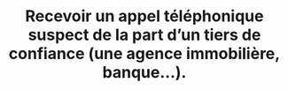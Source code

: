 ---
categories: category-qslMSCVTTV92h34Rc_GNK
definitions:
- definition-ATdO7iwQXxbXJKrjprMQJ
- definition-g1Eg63B8IHESTScdjVOs0
- definition-B-wRGiO_15xtlfl4ZTa2Q
- definition-TcsXuNslfLLcnhbEFaY3q
goodPractices:
- good-practice-9bwGJUNQI9ZY2WtJlKvyx
risks:
- Se faire abuser en donnant des données personnelles au cours de l’appel.
title: Recevoir un appel téléphonique suspect de la part d’un tiers de confiance (une
  agence immobilière, banque…).
uuid: vulnerability-KtGZ81KRcgQdYD1uJBGZe
visibleInCms: true
---